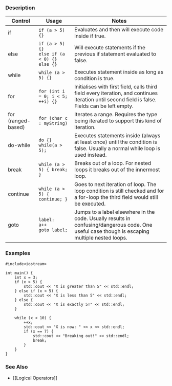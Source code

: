 ### Description
|Control|Usage|Notes|
|-|-|-|
|if|`if (a > 5) {}`|Evaluates and then will execute code inside if true.|
|else|`if (a > 5) {}`<br>`else if (a < 0) {}`<br>`else {}`|Will execute statements if the previous if statement evaluated to false.|
|while|`while (a > 5) {}`|Executes statement inside as long as condition is true.|
|for|`for (int i = 0; i < 5; ++i) {}`|Initialises with first field, calls third field every iteration, and continues iteration until second field is false. Fields can be left empty.|
|for (ranged-based)|`for (char c : myString)`| Iterates a range. Requires the type being iterated to support this kind of iteration.|
|do-while|`do {} while(a > 5);`|Executes statements inside (always at least once) until the condition is false. Usually a normal while loop is used instead.|
|break|`while (a > 5) { break; }`|Breaks out of a loop. For nested loops it breaks out of the innermost loop.|
|continue|`while (a > 5) { continue; }` | Goes to next iteration of loop. The loop condition is still checked and for a for-loop the third field would still be executed.|
|goto|`label:`<br>`a++`<br>`goto label;`| Jumps to a label elsewhere in the code. Usually results in confusing/dangerous code. One useful case though is escaping multiple nested loops.|

### Examples
```run-cpp
#include<iostream>

int main() {
	int x = 3;
	if (x > 5) {
		std::cout << "X is greater than 5" << std::endl;
	} else if (x < 5) {
		std::cout << "X is less than 5" << std::endl;
	} else {
		std::cout << "X is exactly 5!" << std::endl;
	}

	while (x < 10) {
		++x;
		std::cout << "X is now: " << x << std::endl;
		if (x == 7) {
			std::cout << "Breaking out!" << std::endl;
			break;
		}
	}
}

```

### See Also
* [[Logical Operators]]

